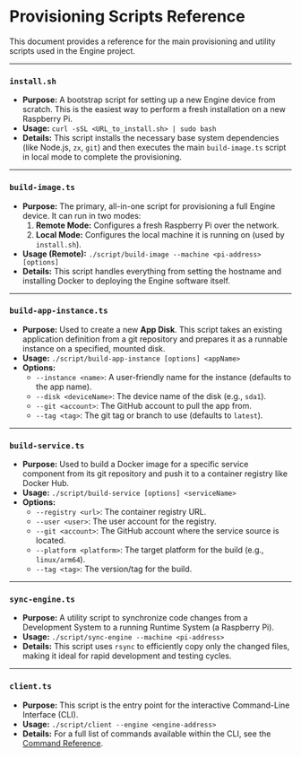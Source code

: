 # Provisioning Scripts Reference

This document provides a reference for the main provisioning and utility scripts used in the Engine project.

---

### `install.sh`

-   **Purpose:** A bootstrap script for setting up a new Engine device from scratch. This is the easiest way to perform a fresh installation on a new Raspberry Pi.
-   **Usage:** `curl -sSL <URL_to_install.sh> | sudo bash`
-   **Details:** This script installs the necessary base system dependencies (like Node.js, `zx`, `git`) and then executes the main `build-image.ts` script in local mode to complete the provisioning.

---

### `build-image.ts`

-   **Purpose:** The primary, all-in-one script for provisioning a full Engine device. It can run in two modes:
    1.  **Remote Mode:** Configures a fresh Raspberry Pi over the network.
    2.  **Local Mode:** Configures the local machine it is running on (used by `install.sh`).
-   **Usage (Remote):** `./script/build-image --machine <pi-address> [options]`
-   **Details:** This script handles everything from setting the hostname and installing Docker to deploying the Engine software itself.

---

### `build-app-instance.ts`

-   **Purpose:** Used to create a new **App Disk**. This script takes an existing application definition from a git repository and prepares it as a runnable instance on a specified, mounted disk.
-   **Usage:** `./script/build-app-instance [options] <appName>`
-   **Options:**
    -   `--instance <name>`: A user-friendly name for the instance (defaults to the app name).
    -   `--disk <deviceName>`: The device name of the disk (e.g., `sda1`).
    -   `--git <account>`: The GitHub account to pull the app from.
    -   `--tag <tag>`: The git tag or branch to use (defaults to `latest`).

---

### `build-service.ts`

-   **Purpose:** Used to build a Docker image for a specific service component from its git repository and push it to a container registry like Docker Hub.
-   **Usage:** `./script/build-service [options] <serviceName>`
-   **Options:**
    -   `--registry <url>`: The container registry URL.
    -   `--user <user>`: The user account for the registry.
    -   `--git <account>`: The GitHub account where the service source is located.
    -   `--platform <platform>`: The target platform for the build (e.g., `linux/arm64`).
    -   `--tag <tag>`: The version/tag for the build.

---

### `sync-engine.ts`

-   **Purpose:** A utility script to synchronize code changes from a Development System to a running Runtime System (a Raspberry Pi).
-   **Usage:** `./script/sync-engine --machine <pi-address>`
-   **Details:** This script uses `rsync` to efficiently copy only the changed files, making it ideal for rapid development and testing cycles.

---

### `client.ts`

-   **Purpose:** This script is the entry point for the interactive Command-Line Interface (CLI).
-   **Usage:** `./script/client --engine <engine-address>`
-   **Details:** For a full list of commands available within the CLI, see the [Command Reference](COMMANDS.md).
